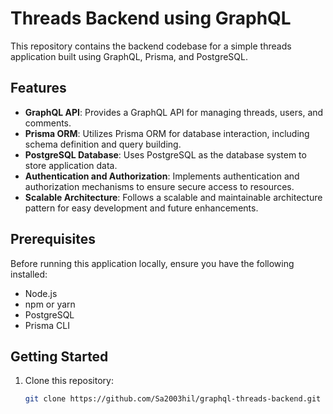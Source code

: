 # Threads Backend using GraphQL

This repository contains the backend codebase for a simple threads application built using GraphQL, Prisma, and PostgreSQL.

## Features

- **GraphQL API**: Provides a GraphQL API for managing threads, users, and comments.
- **Prisma ORM**: Utilizes Prisma ORM for database interaction, including schema definition and query building.
- **PostgreSQL Database**: Uses PostgreSQL as the database system to store application data.
- **Authentication and Authorization**: Implements authentication and authorization mechanisms to ensure secure access to resources.
- **Scalable Architecture**: Follows a scalable and maintainable architecture pattern for easy development and future enhancements.

## Prerequisites

Before running this application locally, ensure you have the following installed:

- Node.js
- npm or yarn
- PostgreSQL
- Prisma CLI

## Getting Started

1. Clone this repository:

   ```bash
   git clone https://github.com/Sa2003hil/graphql-threads-backend.git

